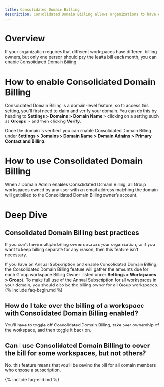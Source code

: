 ```yaml
---
title: Consolidated Domain Billing
description: Consolidated Domain Billing allows organizations to have different billing owners with only one person being billed for all paid workspaces.
---
```

<!-- The lines above are required by Jekyll to process the .md file -->
# Overview
If your organization requires that different workspaces have different billing owners, but only one person should pay the Ieatta bill each month, you can enable Consolidated Domain Billing.
# How to enable Consolidated Domain Billing
Consolidated Domain Billing is a domain-level feature, so to access this setting, you’ll first need to claim and verify your domain. You can do this by heading to **Settings > Domains > Domain Name** > clicking on a setting such as **Groups** > and then clicking **Verify**.

Once the domain is verified, you can enable Consolidated Domain Billing under **Settings > Domains > Domain Name > Domain Admins > Primary Contact and Billing**.
# How to use Consolidated Domain Billing 
When a Domain Admin enables Consolidated Domain Billing, all Group workspaces owned by any user with an email address matching the domain will get billed to the Consolidated Domain Billing owner’s account.
# Deep Dive
## Consolidated Domain Billing best practices
If you don’t have multiple billing owners across your organization, or if you want to keep billing separate for any reason, then this feature isn’t necessary.

If you have an Annual Subscription and enable Consolidated Domain Billing, the Consolidated Domain Billing feature will gather the amounts due for each Group workspace Billing Owner (listed under **Settings > Workspaces > Group**). To make full use of the Annual Subscription for all workspaces in your domain, you should also be the billing owner for all Group workspaces.
{% include faq-begin.md %}
## How do I take over the billing of a workspace with Consolidated Domain Billing enabled? 
You’ll have to toggle off Consolidated Domain Billing, take over ownership of the workspace, and then toggle it back on.
## Can I use Consolidated Domain Billing to cover the bill for some workspaces, but not others?
No, this feature means that you’ll be paying the bill for all domain members who choose a subscription.

{% include faq-end.md %}
